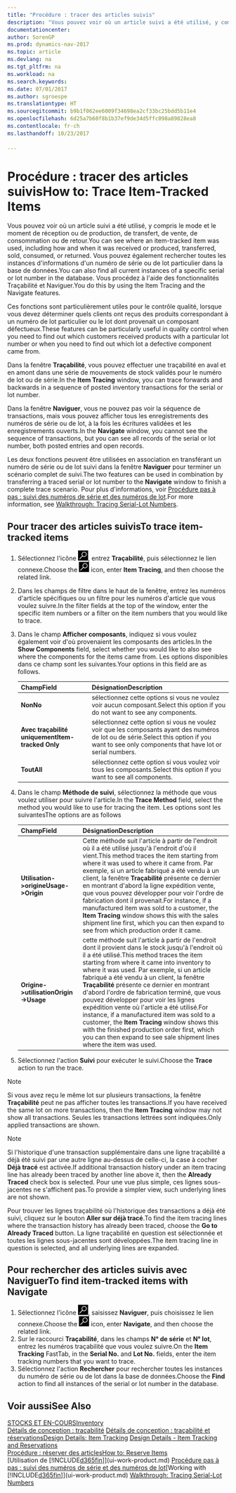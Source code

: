 ```yaml
---
title: "Procédure : tracer des articles suivis"
description: "Vous pouvez voir où un article suivi a été utilisé, y compris le mode et le moment de réception ou de production, de transfert, de vente, de consommation ou de retour. Vous pouvez également rechercher toutes les instances d'informations d'un numéro de série ou de lot particulier dans la base de données. Vous procédez à l'aide des fonctionnalités Traçabilité et Naviguer."
documentationcenter: 
author: SorenGP
ms.prod: dynamics-nav-2017
ms.topic: article
ms.devlang: na
ms.tgt_pltfrm: na
ms.workload: na
ms.search.keywords: 
ms.date: 07/01/2017
ms.author: sgroespe
ms.translationtype: HT
ms.sourcegitcommit: b9b1f062ee6009f34698ea2cf33bc25bdd5b11e4
ms.openlocfilehash: 6d25a7b60f8b1b37ef9de34d5ffc098a89828ea8
ms.contentlocale: fr-ch
ms.lasthandoff: 10/23/2017

---
```

# <a name="how-to-trace-item-tracked-items"></a><span data-ttu-id="b2226-105">Procédure : tracer des articles suivis</span><span class="sxs-lookup"><span data-stu-id="b2226-105">How to: Trace Item-Tracked Items</span></span>
<span data-ttu-id="b2226-106">Vous pouvez voir où un article suivi a été utilisé, y compris le mode et le moment de réception ou de production, de transfert, de vente, de consommation ou de retour.</span><span class="sxs-lookup"><span data-stu-id="b2226-106">You can see where an item-tracked item was used, including how and when it was received or produced, transferred, sold, consumed, or returned.</span></span> <span data-ttu-id="b2226-107">Vous pouvez également rechercher toutes les instances d'informations d'un numéro de série ou de lot particulier dans la base de données.</span><span class="sxs-lookup"><span data-stu-id="b2226-107">You can also find all current instances of a specific serial or lot number in the database.</span></span> <span data-ttu-id="b2226-108">Vous procédez à l'aide des fonctionnalités Traçabilité et Naviguer.</span><span class="sxs-lookup"><span data-stu-id="b2226-108">You do this by using the Item Tracing and the Navigate features.</span></span>  

 <span data-ttu-id="b2226-109">Ces fonctions sont particulièrement utiles pour le contrôle qualité, lorsque vous devez déterminer quels clients ont reçus des produits correspondant à un numéro de lot particulier ou le lot dont provenait un composant défectueux.</span><span class="sxs-lookup"><span data-stu-id="b2226-109">These features can be particularly useful in quality control when you need to find out which customers received products with a particular lot number or when you need to find out which lot a defective component came from.</span></span>  

 <span data-ttu-id="b2226-110">Dans la fenêtre **Traçabilité**, vous pouvez effectuer une traçabilité en aval et en amont dans une série de mouvements de stock validés pour le numéro de lot ou de série.</span><span class="sxs-lookup"><span data-stu-id="b2226-110">In the **Item Tracing** window, you can trace forwards and backwards in a sequence of posted inventory transactions for the serial or lot number.</span></span>  

 <span data-ttu-id="b2226-111">Dans la fenêtre **Naviguer**, vous ne pouvez pas voir la séquence de transactions, mais vous pouvez afficher tous les enregistrements des numéros de série ou de lot, à la fois les écritures validées et les enregistrements ouverts.</span><span class="sxs-lookup"><span data-stu-id="b2226-111">In the **Navigate** window, you cannot see the sequence of transactions, but you can see all records of the serial or lot number, both posted entries and open records.</span></span>  

 <span data-ttu-id="b2226-112">Les deux fonctions peuvent être utilisées en association en transférant un numéro de série ou de lot suivi dans la fenêtre **Naviguer** pour terminer un scénario complet de suivi.</span><span class="sxs-lookup"><span data-stu-id="b2226-112">The two features can be used in combination by transferring a traced serial or lot number to the **Navigate** window to finish a complete trace scenario.</span></span> <span data-ttu-id="b2226-113">Pour plus d'informations, voir [Procédure pas à pas : suivi des numéros de série et des numéros de lot](walkthrough-tracing-serial-lot-numbers.md).</span><span class="sxs-lookup"><span data-stu-id="b2226-113">For more information, see [Walkthrough: Tracing Serial-Lot Numbers](walkthrough-tracing-serial-lot-numbers.md).</span></span>  

## <a name="to-trace-item-tracked-items"></a><span data-ttu-id="b2226-114">Pour tracer des articles suivis</span><span class="sxs-lookup"><span data-stu-id="b2226-114">To trace item-tracked items</span></span>  

1.  <span data-ttu-id="b2226-115">Sélectionnez l'icône ![Page ou état pour la recherche](media/ui-search/search_small.png "Page ou état pour la recherche"), entrez **Traçabilité**, puis sélectionnez le lien connexe.</span><span class="sxs-lookup"><span data-stu-id="b2226-115">Choose the ![Search for Page or Report](media/ui-search/search_small.png "Search for Page or Report icon") icon, enter **Item Tracing**, and then choose the related link.</span></span>  
2.  <span data-ttu-id="b2226-116">Dans les champs de filtre dans le haut de la fenêtre, entrez les numéros d'article spécifiques ou un filtre pour les numéros d'article que vous voulez suivre.</span><span class="sxs-lookup"><span data-stu-id="b2226-116">In the filter fields at the top of the window, enter the specific item numbers or a filter on the item numbers that you would like to trace.</span></span>  
3.  <span data-ttu-id="b2226-117">Dans le champ **Afficher composants**, indiquez si vous voulez également voir d'où provenaient les composants des articles.</span><span class="sxs-lookup"><span data-stu-id="b2226-117">In the **Show Components** field, select whether you would like to also see where the components for the items came from.</span></span> <span data-ttu-id="b2226-118">Les options disponibles dans ce champ sont les suivantes.</span><span class="sxs-lookup"><span data-stu-id="b2226-118">Your options in this field are as follows.</span></span>  

    |<span data-ttu-id="b2226-119">Champ</span><span class="sxs-lookup"><span data-stu-id="b2226-119">Field</span></span>|<span data-ttu-id="b2226-120">Désignation</span><span class="sxs-lookup"><span data-stu-id="b2226-120">Description</span></span>|  
    |----------------------------------|---------------------------------------|  
    |<span data-ttu-id="b2226-121">**Non**</span><span class="sxs-lookup"><span data-stu-id="b2226-121">**No**</span></span>|<span data-ttu-id="b2226-122">sélectionnez cette options si vous ne voulez voir aucun composant.</span><span class="sxs-lookup"><span data-stu-id="b2226-122">Select this option if you do not want to see any components.</span></span>|  
    |<span data-ttu-id="b2226-123">**Avec traçabilité uniquement**</span><span class="sxs-lookup"><span data-stu-id="b2226-123">**Item-tracked Only**</span></span>|<span data-ttu-id="b2226-124">sélectionnez cette option si vous ne voulez voir que les composants ayant des numéros de lot ou de série.</span><span class="sxs-lookup"><span data-stu-id="b2226-124">Select this option if you want to see only components that have lot or serial numbers.</span></span>|  
    |<span data-ttu-id="b2226-125">**Tout**</span><span class="sxs-lookup"><span data-stu-id="b2226-125">**All**</span></span>|<span data-ttu-id="b2226-126">sélectionnez cette option si vous voulez voir tous les composants.</span><span class="sxs-lookup"><span data-stu-id="b2226-126">Select this option if you want to see all components.</span></span>|  

4.  <span data-ttu-id="b2226-127">Dans le champ **Méthode de suivi**, sélectionnez la méthode que vous voulez utiliser pour suivre l'article.</span><span class="sxs-lookup"><span data-stu-id="b2226-127">In the **Trace Method** field, select the method you would like to use for tracing the item.</span></span> <span data-ttu-id="b2226-128">Les options sont les suivantes</span><span class="sxs-lookup"><span data-stu-id="b2226-128">The options are as follows</span></span>  

    |<span data-ttu-id="b2226-129">Champ</span><span class="sxs-lookup"><span data-stu-id="b2226-129">Field</span></span>|<span data-ttu-id="b2226-130">Désignation</span><span class="sxs-lookup"><span data-stu-id="b2226-130">Description</span></span>|  
    |----------------------------------|---------------------------------------|  
    |<span data-ttu-id="b2226-131">**Utilisation->origine**</span><span class="sxs-lookup"><span data-stu-id="b2226-131">**Usage->Origin**</span></span>|<span data-ttu-id="b2226-132">Cette méthode suit l'article à partir de l'endroit où il a été utilisé jusqu'à l'endroit d'où il vient.</span><span class="sxs-lookup"><span data-stu-id="b2226-132">This method traces the item starting from where it was used to where it came from.</span></span> <span data-ttu-id="b2226-133">Par exemple, si un article fabriqué a été vendu à un client, la fenêtre **Traçabilité** présente ce dernier en montrant d'abord la ligne expédition vente, que vous pouvez développer pour voir l'ordre de fabrication dont il provenait.</span><span class="sxs-lookup"><span data-stu-id="b2226-133">For instance, if a manufactured item was sold to a customer, the **Item Tracing** window shows this with the sales shipment line first, which you can then expand to see from which production order it came.</span></span>|  
    |<span data-ttu-id="b2226-134">**Origine->utilisation**</span><span class="sxs-lookup"><span data-stu-id="b2226-134">**Origin->Usage**</span></span>|<span data-ttu-id="b2226-135">cette méthode suit l'article à partir de l'endroit dont il provient dans le stock jusqu'à l'endroit où il a été utilisé.</span><span class="sxs-lookup"><span data-stu-id="b2226-135">This method traces the item starting from where it came into inventory to where it was used.</span></span> <span data-ttu-id="b2226-136">Par exemple, si un article fabriqué a été vendu à un client, la fenêtre **Traçabilité** présente ce dernier en montrant d'abord l'ordre de fabrication terminé, que vous pouvez développer pour voir les lignes expédition vente où l'article a été utilisé.</span><span class="sxs-lookup"><span data-stu-id="b2226-136">For instance, if a manufactured item was sold to a customer, the **Item Tracing** window shows this with the finished production order first, which you can then expand to see sale shipment lines where the item was used.</span></span>|  

5.  <span data-ttu-id="b2226-137">Sélectionnez l'action **Suivi** pour exécuter le suivi.</span><span class="sxs-lookup"><span data-stu-id="b2226-137">Choose the **Trace** action to run the trace.</span></span>  

> [!NOTE]  
>  <span data-ttu-id="b2226-138">Si vous avez reçu le même lot sur plusieurs transactions, la fenêtre **Traçabilité** peut ne pas afficher toutes les transactions.</span><span class="sxs-lookup"><span data-stu-id="b2226-138">If you have received the same lot on more transactions, then the **Item Tracing** window may not show all transactions.</span></span> <span data-ttu-id="b2226-139">Seules les transactions lettrées sont indiquées.</span><span class="sxs-lookup"><span data-stu-id="b2226-139">Only applied transactions are shown.</span></span>  

> [!NOTE]  
>  <span data-ttu-id="b2226-140">Si l'historique d'une transaction supplémentaire dans une ligne traçabilité a déjà été suivi par une autre ligne au-dessus de celle-ci, la case à cocher **Déjà tracé** est activée.</span><span class="sxs-lookup"><span data-stu-id="b2226-140">If additional transaction history under an item tracing line has already been traced by another line above it, then the **Already Traced** check box is selected.</span></span> <span data-ttu-id="b2226-141">Pour une vue plus simple, ces lignes sous-jacentes ne s'affichent pas.</span><span class="sxs-lookup"><span data-stu-id="b2226-141">To provide a simpler view, such underlying lines are not shown.</span></span>  
>   
>  <span data-ttu-id="b2226-142">Pour trouver les lignes traçabilité où l'historique des transactions a déjà été suivi, cliquez sur le bouton **Aller sur déjà tracé**.</span><span class="sxs-lookup"><span data-stu-id="b2226-142">To find the item tracing lines where the transaction history has already been traced, choose the **Go to Already Traced** button.</span></span> <span data-ttu-id="b2226-143">La ligne traçabilité en question est sélectionnée et toutes les lignes sous-jacentes sont développées.</span><span class="sxs-lookup"><span data-stu-id="b2226-143">The item tracing line in question is selected, and all underlying lines are expanded.</span></span>  

## <a name="to-find-item-tracked-items-with-navigate"></a><span data-ttu-id="b2226-144">Pour rechercher des articles suivis avec Naviguer</span><span class="sxs-lookup"><span data-stu-id="b2226-144">To find item-tracked items with Navigate</span></span>  

1.  <span data-ttu-id="b2226-145">Sélectionnez l'icône ![Page ou état pour la recherche](media/ui-search/search_small.png "Page ou état pour la recherche"), saisissez **Naviguer**, puis choisissez le lien connexe.</span><span class="sxs-lookup"><span data-stu-id="b2226-145">Choose the ![Search for Page or Report](media/ui-search/search_small.png "Search for Page or Report icon") icon, enter **Navigate**, and then choose the related link.</span></span>  
2.  <span data-ttu-id="b2226-146">Sur le raccourci **Traçabilité**, dans les champs **N° de série** et **N° lot**, entrez les numéros traçabilité que vous voulez suivre.</span><span class="sxs-lookup"><span data-stu-id="b2226-146">On the **Item Tracking** FastTab, in the **Serial No.** and **Lot No.** fields, enter the item tracking numbers that you want to trace.</span></span>  
3.  <span data-ttu-id="b2226-147">Sélectionnez l'action **Rechercher** pour rechercher toutes les instances du numéro de série ou de lot dans la base de données.</span><span class="sxs-lookup"><span data-stu-id="b2226-147">Choose the **Find** action to find all instances of the serial or lot number in the database.</span></span>  

## <a name="see-also"></a><span data-ttu-id="b2226-148">Voir aussi</span><span class="sxs-lookup"><span data-stu-id="b2226-148">See Also</span></span>  
[<span data-ttu-id="b2226-149">STOCKS ET EN-COURS</span><span class="sxs-lookup"><span data-stu-id="b2226-149">Inventory</span></span>](inventory-manage-inventory.md)  
<span data-ttu-id="b2226-150">[Détails de conception : traçabilité](design-details-item-tracking.md)
[Détails de conception : traçabilité et réservations](design-details-item-tracking-and-reservations.md)</span><span class="sxs-lookup"><span data-stu-id="b2226-150">[Design Details: Item Tracking](design-details-item-tracking.md)
[Design Details - Item Tracking and Reservations](design-details-item-tracking-and-reservations.md)</span></span>  
[<span data-ttu-id="b2226-151">Procédure : réserver des articles</span><span class="sxs-lookup"><span data-stu-id="b2226-151">How to: Reserve Items</span></span>](inventory-how-to-reserve-items.md)  
<span data-ttu-id="b2226-152">[Utilisation de [!INCLUDE[d365fin](includes/d365fin_md.md)]](ui-work-product.md)
[Procédure pas à pas : suivi des numéros de série et des numéros de lot](walkthrough-tracing-serial-lot-numbers.md)</span><span class="sxs-lookup"><span data-stu-id="b2226-152">[Working with [!INCLUDE[d365fin](includes/d365fin_md.md)]](ui-work-product.md)
[Walkthrough: Tracing Serial-Lot Numbers](walkthrough-tracing-serial-lot-numbers.md)</span></span>

